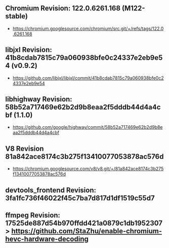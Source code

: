 
## Chromium Revision: 122.0.6261.168 (M122-stable)
 - https://chromium.googlesource.com/chromium/src.git/+/refs/tags/122.0.6261.168

## libjxl Revision: 41b8cdab7815c79a060938bfe0c24337e2eb9e54 (v0.9.2)

 - https://github.com/libjxl/libjxl/commit/41b8cdab7815c79a060938bfe0c24337e2eb9e54

## libhighway Revision: 58b52a717469e62b2d9b8eaa2f5dddb44d4a4cbf (1.1.0)

 - https://github.com/google/highway/commit/58b52a717469e62b2d9b8eaa2f5dddb44d4a4cbf

## V8 Revision 81a842ace8174c3b275f13410077053878ac576d

 - https://chromium.googlesource.com/v8/v8.git/+/81a842ace8174c3b275f13410077053878ac576d

## devtools_frontend Revision: 3fa1fc736f46022f45c7ba7d817d1df1519c55d7

## ffmpeg Revision: 17525de887d54b970ffdd421a0879c1db1952307 > https://github.com/StaZhu/enable-chromium-hevc-hardware-decoding
